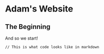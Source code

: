 # Adam's Website

## The Beginning

And so we start!

```
// This is what code looks like in markdown
```

